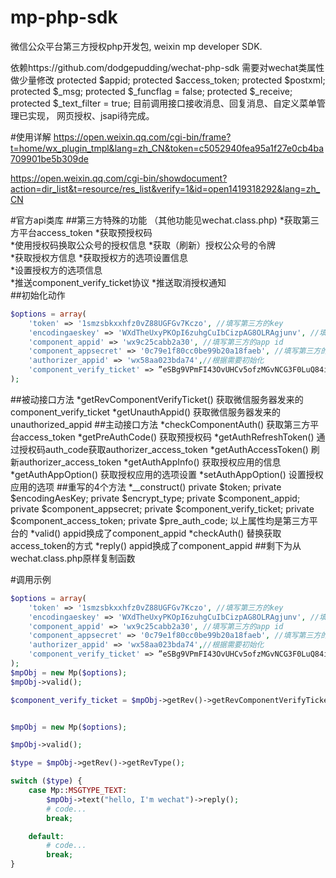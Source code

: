 # mp-php-sdk
微信公众平台第三方授权php开发包, weixin mp developer SDK.

依赖https://github.com/dodgepudding/wechat-php-sdk
需要对wechat类属性做少量修改
protected $appid;
protected $access_token;
protected $postxml;
protected $_msg;
protected $_funcflag = false;
protected $_receive;
protected $_text_filter = true;
目前调用接口接收消息、回复消息、自定义菜单管理已实现，
网页授权、jsapi待完成。

#使用详解
https://open.weixin.qq.com/cgi-bin/frame?t=home/wx_plugin_tmpl&lang=zh_CN&token=c5052940fea95a1f27e0cb4ba709901be5b309de

https://open.weixin.qq.com/cgi-bin/showdocument?action=dir_list&t=resource/res_list&verify=1&id=open1419318292&lang=zh_CN

#官方api类库
##第三方特殊的功能
（其他功能见wechat.class.php)
*获取第三方平台access_token 
*获取预授权码  
*使用授权码换取公众号的授权信息 
*获取（刷新）授权公众号的令牌  
*获取授权方信息 
*获取授权方的选项设置信息    
*设置授权方的选项信息  
*推送component_verify_ticket协议 
*推送取消授权通知    
##初始化动作
```php
$options = array(
    'token' => '1smzsbkxxhfz0vZ88UGFGv7Kczo', //填写第三方的key
    'encodingaeskey' => 'WXdTheUxyPKOpI6zuhgCuIbCizpAG8OLRAgjunv', //填写第三方加密用的EncodingAESKey
    'component_appid' => 'wx9c25cabb2a30', //填写第三方的app id
    'component_appsecret' => '0c79e1f80cc0be99b20a18faeb', //填写第三方的密钥
    'authorizer_appid' => 'wx58aa023bda74',//根据需要初始化
    'component_verify_ticket' => ”eSBg9VPmFI43OvUHCv5ofzMGvNCG3F0LuQ84i“,//根据需要初始化
);
```
##被动接口方法
*getRevComponentVerifyTicket() 获取微信服务器发来的component_verify_ticket
*getUnauthAppid() 获取微信服务器发来的unauthorized_appid
##主动接口方法
*checkComponentAuth()  获取第三方平台access_token 
*getPreAuthCode() 获取预授权码
*getAuthRefreshToken() 通过授权码auth_code获取authorizer_access_token
*getAuthAccessToken() 刷新authorizer_access_token
*getAuthAppInfo() 获取授权应用的信息
*getAuthAppOption() 获取授权应用的选项设置
*setAuthAppOption() 设置授权应用的选项
##重写的4个方法
*__construct()
    private $token;
    private $encodingAesKey;
    private $encrypt_type;
    private $component_appid;
    private $component_appsecret;
    private $component_verify_ticket;
    private $component_access_token;
    private $pre_auth_code;
    以上属性均是第三方平台的
*valid() appid换成了component_appid
*checkAuth() 替换获取access_token的方式
*reply() appid换成了component_appid
##剩下为从wechat.class.php原样复制函数

#调用示例
```php
$options = array(
    'token' => '1smzsbkxxhfz0vZ88UGFGv7Kczo', //填写第三方的key
    'encodingaeskey' => 'WXdTheUxyPKOpI6zuhgCuIbCizpAG8OLRAgjunv', //填写第三方加密用的EncodingAESKey
    'component_appid' => 'wx9c25cabb2a30', //填写第三方的app id
    'component_appsecret' => '0c79e1f80cc0be99b20a18faeb', //填写第三方的密钥
    'authorizer_appid' => 'wx58aa023bda74',//根据需要初始化
    'component_verify_ticket' => ”eSBg9VPmFI43OvUHCv5ofzMGvNCG3F0LuQ84i“,//根据需要初始化
);
$mpObj = new Mp($options);
$mpObj->valid();

$component_verify_ticket = $mpObj->getRev()->getRevComponentVerifyTicket();


$mpObj = new Mp($options);

$mpObj->valid();

$type = $mpObj->getRev()->getRevType();

switch ($type) {
    case Mp::MSGTYPE_TEXT:
        $mpObj->text("hello, I'm wechat")->reply();
        # code...
        break;

    default:
        # code...
        break;
}
```

